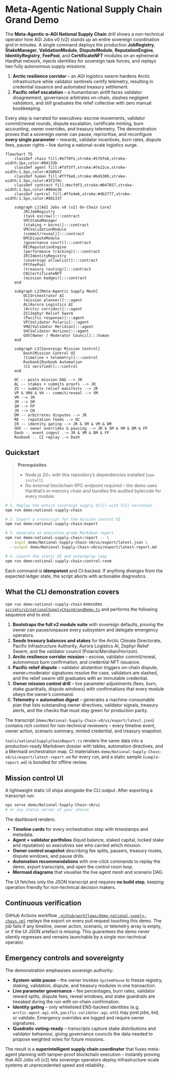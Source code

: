 # Meta-Agentic National Supply Chain Grand Demo

The **Meta-Agentic α-AGI National Supply Chain** drill shows a non-technical
operator how AGI Jobs v0 (v2) stands up an entire sovereign coordination grid in
minutes. A single command deploys the production **JobRegistry**,
**StakeManager**, **ValidationModule**, **DisputeModule**, **ReputationEngine**,
**IdentityRegistry**, **FeePool**, and **CertificateNFT** modules on an
ephemeral Hardhat network, injects identities for sovereign task forces, and
replays two fully autonomous supply missions:

1. **Arctic resilience corridor** – an AGI logistics swarm hardens Arctic
   infrastructure while validator sentinels certify telemetry, resulting in
   credential issuance and automated treasury settlement.
2. **Pacific relief escalation** – a humanitarian airlift faces validator
   disagreement, governance arbitrates on-chain, slashes negligent validators,
   and still graduates the relief collective with zero manual bookkeeping.

Every step is narrated for executives: escrow movements, validator
commit/reveal rounds, dispute escalation, certificate minting, burn accounting,
owner overrides, and treasury telemetry. The demonstration proves that a
sovereign owner can pause, reprioritise, and reconfigure **every single
parameter** – rewards, validator incentives, burn rates, dispute fees, pauser
rights – live during a national-scale logistics surge.

```mermaid
flowchart TD
    classDef chain fill:#e7f0fe,stroke:#1f6feb,stroke-width:2px,color:#04133b
    classDef agent fill:#fdf5ff,stroke:#7e22ce,stroke-width:1.5px,color:#2b0b57
    classDef human fill:#fffbe6,stroke:#b45309,stroke-width:1.5px,color:#3f2f0c
    classDef contract fill:#ecfdf3,stroke:#047857,stroke-width:1.5px,color:#064e3b
    classDef control fill:#ffe4e6,stroke:#db2777,stroke-width:1.5px,color:#881337

    subgraph L1[AGI Jobs v0 (v2) On-Chain Core]
        JR[JobRegistry
        (task escrow)]:::contract
        SM[StakeManager
        (staking + burns)]:::contract
        VM[ValidationModule
        (commit/reveal)]:::contract
        DM[DisputeModule
        (governance court)]:::contract
        RE[ReputationEngine
        (performance tracking)]:::contract
        IR[IdentityRegistry
        (sovereign allowlist)]:::contract
        FP[FeePool
        (treasury routing)]:::contract
        CN[CertificateNFT
        (mission badges)]:::contract
    end

    subgraph L2[Meta-Agentic Supply Mesh]
        OC[Orchestrator AI
        (mission planner)]:::agent
        AL[Aurora Logistics AI
        (Arctic corridor)]:::agent
        ZS[Zephyr Relief Swarm
        (Pacific response)]:::agent
        VP[Validator Polaris]:::agent
        VMd[Validator Meridian]:::agent
        VH[Validator Horizon]:::agent
        GOV[Owner / Moderator Council]:::human
    end

    subgraph L3[Sovereign Mission Control]
        Dash[Mission Control UI
        (timeline + telemetry)]:::control
        Runbook[Runbook Automation
        (CI verified)]:::control
    end

    OC -- posts mission DAG --> JR
    AL -- stakes + submits proofs --> JR
    ZS -- submits relief manifests --> JR
    VP & VMd & VH -- commit/reveal --> VM
    VM --> JR
    JR --> SM
    SM --> FP
    JR --> CN
    DM -- arbitrates disputes --> JR
    RE -. reputation feeds .-> OC
    IR -- identity gating --> JR & SM & VM & DM
    GOV -- owner overrides & pausing --> JR & SM & VM & DM & FP
    Dash -. event ingest .-> JR & VM & DM & FP
    Runbook -. CI replay .-> Dash
```

## Quickstart

> **Prerequisites**
>
> - Node.js 20+ with this repository’s dependencies installed (`npm install`).
> - No external blockchain RPC endpoint required – the demo uses Hardhat’s
>   in-memory chain and bundles the audited bytecode for every module.

```bash
# 1. Replay the entire sovereign supply drill with full narration
npm run demo:national-supply-chain

# 2. Export a transcript for the mission control UI
npm run demo:national-supply-chain:export

# 3. Generate an executive-grade Markdown report
npm run demo:national-supply-chain:report -- \
  --input demo/National-Supply-Chain-v0/ui/export/latest.json \
  --output demo/National-Supply-Chain-v0/ui/export/latest-report.md

# 4. Launch the static UI and autoreplay loop
npm run demo:national-supply-chain:control-room
```

Each command is **idempotent** and CI-backed. If anything diverges from the
expected ledger state, the script aborts with actionable diagnostics.

## What the CLI demonstration covers

`npm run demo:national-supply-chain` executes
[`scripts/v2/nationalSupplyChainGrandDemo.ts`](../../scripts/v2/nationalSupplyChainGrandDemo.ts)
and performs the following sequence end to end:

1. **Bootstraps the full v2 module suite** with sovereign defaults, proving the
   owner can pause/unpause every subsystem and delegate emergency operators.
2. **Seeds treasury balances and stakes** for the Arctic Climate Directorate,
   Pacific Infrastructure Authority, Aurora Logistics AI, Zephyr Relief Swarm,
   and the validator council (Polaris/Meridian/Horizon).
3. **Arctic resilience corridor mission** – escrow, validator commit/reveal,
   autonomous burn confirmation, and credential NFT issuance.
4. **Pacific relief dispute** – validator abstention triggers on-chain dispute,
   owner+moderator signatures resolve the case, validators are slashed, and the
   relief swarm still graduates with an immutable credential.
5. **Owner mission control drill** – live parameter adjustments (fees, burn,
   stake guardrails, dispute windows) with confirmations that every module obeys
   the owner’s command.
6. **Telemetry + automation digest** – generates a machine-consumable plan that
   lists outstanding owner directives, validator signals, treasury alerts, and
   the checks that must stay green for production parity.

The transcript (`demo/National-Supply-Chain-v0/ui/export/latest.json`) contains
rich context for non-technical reviewers – every timeline event, owner action,
scenario summary, minted credential, and treasury snapshot.

`tools/nationalSupplyChainReport.ts` renders the same data into a
production-ready Markdown dossier with tables, automation directives, and a
Mermaid orchestration map. CI materialises
`demo/National-Supply-Chain-v0/ui/export/latest-report.md` for every run, and a
static sample (`sample-report.md`) is bundled for offline review.

## Mission control UI

A lightweight static UI ships alongside the CLI output. After exporting a
transcript run:

```bash
npx serve demo/National-Supply-Chain-v0/ui
# or any static server of your choice
```

The dashboard renders:

- **Timeline cards** for every orchestration step with timestamps and metadata.
- **Agent + validator portfolios** (liquid balance, staked capital, locked stake
  and reputation) so executives see who carried which mission.
- **Owner control snapshot** describing fee splits, pausers, treasury routes,
  dispute windows, and pause drills.
- **Automation recommendations** with one-click commands to replay the demo,
  export transcripts, and open the control room loop.
- **Mermaid diagrams** that visualise the live agent mesh and scenario DAG.

The UI fetches only the JSON transcript and requires **no build step**, keeping
operation friendly for non-technical decision makers.

## Continuous verification

GitHub Actions workflow
[`.github/workflows/demo-national-supply-chain.yml`](../../.github/workflows/demo-national-supply-chain.yml)
replays the export on every pull request touching this demo. The job fails if
any timeline, owner action, scenario, or telemetry array is empty, or if the UI
JSON artefact is missing. This guarantees the demo never silently regresses and
remains launchable by a single non-technical operator.

## Emergency controls and sovereignty

The demonstration emphasises sovereign authority:

- **System-wide pause** – the owner invokes `SystemPause` to freeze registry,
  staking, validation, dispute, and treasury modules in one transaction.
- **Live parameter governance** – fee percentages, burn rates, validator reward
  splits, dispute fees, reveal windows, and stake guardrails are tweaked during
  the run with on-chain confirmation.
- **Identity gating** – only whitelisted ENS-backed identities (e.g.
  `arctic.agent.agi.eth`, `pacific.validator.agi.eth`) may post jobs, bid, or
  validate. Emergency overrides are logged and require owner signatures.
- **Quadratic voting-ready** – transcripts capture stake distributions and
  validator behaviour, giving governance councils the data needed to propose
  weighted votes for future missions.

The result is a **superintelligent supply chain coordinator** that fuses
meta-agent planning with tamper-proof blockchain execution – instantly proving
that AGI Jobs v0 (v2) lets sovereign operators deploy infrastructure-scale
systems at unprecedented speed and reliability.
